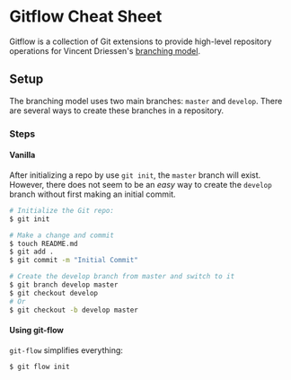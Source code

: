 # Gitflow Cheat Sheet

Gitflow is a collection of Git extensions to provide high-level repository
operations for Vincent Driessen's [branching model][br-model].

## Setup

The branching model uses two main branches: `master` and `develop`.  There are
several ways to create these branches in a repository.

### Steps

#### Vanilla

After initializing a repo by use `git init`, the `master` branch will exist.
However, there does not seem to be an _easy_ way to create the `develop` branch
without first making an initial commit.

```sh
# Initialize the Git repo:
$ git init

# Make a change and commit
$ touch README.md
$ git add .
$ git commit -m "Initial Commit"

# Create the develop branch from master and switch to it
$ git branch develop master
$ git checkout develop
# Or
$ git checkout -b develop master
```

#### Using git-flow

`git-flow` simplifies everything:

```sh
$ git flow init
```


[br-model]: http://nvie.com/git-model
